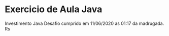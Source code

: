 # Exercicio de Aula Java
Investimento Java 
Desafio cumprido em 11/06/2020 as 01:17 da madrugada. Rs


